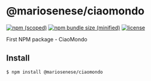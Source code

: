 # @mariosenese/ciaomondo

[![npm (scoped)](https://img.shields.io/npm/v/@mariosenese/ciaomondo)](https://www.npmjs.com/package/@mariosenese/ciaomondo)
[![npm bundle size (minified)](https://img.shields.io/bundlephobia/min/@mariosenese/ciaomondo)](https://www.npmjs.com/package/@mariosenese/ciaomondo)
[![license](https://img.shields.io/github/license/@mariosenese/ciaomondo)](https://github.com/MarioSenese/CiaoMondo/blob/main/LICENSE)

First NPM package - CiaoMondo

## Install

```
$ npm install @mariosenese/ciaomondo
```